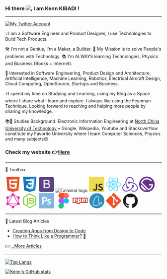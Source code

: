 ### Hi there <img src="https://raw.githubusercontent.com/MartinHeinz/MartinHeinz/master/wave.gif" width="30px" />, I am Kenn KIBADI !

---

[![My Twitter Account](https://img.shields.io/twitter/follow/KennKIBADI?label=Follow%20me%20on%20Twitter&style=social)](https://twitter.com/KennKIBADI)

💡I am a Software Engineer and Product Designer, I use Technologies to Build Tech Products.

🛠 I'm not a Genius, I'm a Maker, a Builder.
🔐 My Mission is to solve People's problems with Technology.
📚 I'm ALWAYS learning Technologies, Physics and Business (Books + Internet).

🎯 Interested in Software Engineering, Product Design and Architecture, Artificial Intelligence, Machine Learning, Robotics, Electrical Aircraft Design, Cloud Computing, OpenSource, Startups and Business. 

⚡I spend my time on Studying and Learning, using my Blog as a Space where I share what I learn and explore. I always like using the Feynman Technique, Looking forward to reaching and helping more people by sharing my knowledge.


📚📘 Studies Background: Electronic Information Engineering at [North China University of Technology](http://en.ncut.edu.cn/) • Google, Wikipedia, Youtube and Stackoverflow constitute my Favorite University where I learn Computer Sciences, Physics and many subjects😊.


### Check my website 👉[Here](https:kennstack.netlify.app/hire)



--- 

🧰 Toolbox

<img src="https://raw.githubusercontent.com/devicons/devicon/c7d326b6009e60442abc35fa45706d6f30ee4c8e/icons/html5/html5-original.svg" alt="HTML5 logo" width="50" height="50" /> <img src="https://raw.githubusercontent.com/devicons/devicon/c7d326b6009e60442abc35fa45706d6f30ee4c8e/icons/css3/css3-original.svg" alt="CSS logo" width="50" height="50" /> <img src="https://raw.githubusercontent.com/devicons/devicon/c7d326b6009e60442abc35fa45706d6f30ee4c8e/icons/bootstrap/bootstrap-plain.svg" alt="Bootstrap logo" width="50" height="50" /> <img src="https://camo.githubusercontent.com/eab4e3fe8ddae86bac8e286b490019fa69a2f57daf01ffeb38d24b2bb32d7e1c/68747470733a2f2f63646e2e776f726c64766563746f726c6f676f2e636f6d2f6c6f676f732f7461696c77696e646373732e737667" alt="Tailwind logo" width="50" height="50" /> <img src="https://raw.githubusercontent.com/devicons/devicon/c7d326b6009e60442abc35fa45706d6f30ee4c8e/icons/javascript/javascript-original.svg" alt="JS logo" width="50" height="50" /> <img src="https://raw.githubusercontent.com/devicons/devicon/c7d326b6009e60442abc35fa45706d6f30ee4c8e/icons/react/react-original.svg" alt="React logo" width="50" height="50" /> <img src="https://raw.githubusercontent.com/devicons/devicon/c7d326b6009e60442abc35fa45706d6f30ee4c8e/icons/redux/redux-original.svg" alt="Redux logo" width="50" height="50" /> <img src="https://raw.githubusercontent.com/devicons/devicon/c7d326b6009e60442abc35fa45706d6f30ee4c8e/icons/gatsby/gatsby-original.svg" alt="Gatsby logo" width="50" height="50" /> <img src="https://raw.githubusercontent.com/devicons/devicon/c7d326b6009e60442abc35fa45706d6f30ee4c8e/icons/graphql/graphql-plain.svg" alt="GraphQL logo" width="50" height="50" /> <img src="https://raw.githubusercontent.com/devicons/devicon/c7d326b6009e60442abc35fa45706d6f30ee4c8e/icons/nodejs/nodejs-plain.svg" alt="NodeJS logo" width="50" height="50" /> <img src="https://raw.githubusercontent.com/devicons/devicon/c7d326b6009e60442abc35fa45706d6f30ee4c8e/icons/photoshop/photoshop-plain.svg" alt="Photoshop logo" width="50" height="50" /> <img src="https://raw.githubusercontent.com/devicons/devicon/c7d326b6009e60442abc35fa45706d6f30ee4c8e/icons/figma/figma-original.svg" alt="Figma logo" width="50" height="50" /> <img src="https://raw.githubusercontent.com/devicons/devicon/c7d326b6009e60442abc35fa45706d6f30ee4c8e/icons/npm/npm-original-wordmark.svg" alt="npm logo" width="50" height="50" /> <img src="https://raw.githubusercontent.com/devicons/devicon/c7d326b6009e60442abc35fa45706d6f30ee4c8e/icons/yarn/yarn-original.svg" alt="yarn logo" width="50" height="50" /> <img src="https://raw.githubusercontent.com/devicons/devicon/c7d326b6009e60442abc35fa45706d6f30ee4c8e/icons/git/git-original.svg" alt="git logo" width="50" height="50" /> <img src="https://raw.githubusercontent.com/devicons/devicon/c7d326b6009e60442abc35fa45706d6f30ee4c8e/icons/github/github-original.svg" alt="Github logo" width="50" height="50" />

---

📰 Latest Blog Articles

<!-- BLOG-POST-LIST:START -->
- [Creating Apps from Design to Code](https://kennstack.hashnode.dev/creating-apps-from-design-to-code)
- [How to Think Like a Programmer? 🤔](https://kennstack.hashnode.dev/how-to-think-like-a-programmer)
<!-- BLOG-POST-LIST:END -->

👉[...More Articles](stackoverblog.hashnode.dev)


---
[![Top Langs](https://github-readme-stats.vercel.app/api/top-langs/?username=kennstack01&show_icons=true&theme=radical&hide=html,css)](https://github.com/anuraghazra/github-readme-stats)

[![Kenn's GitHub stats](https://github-readme-stats.vercel.app/api?username=kennstack01&show_icons=true&theme=radical)](https://github.com/anuraghazra/github-readme-stats)





<!--
**KennStack01/KennStack01** is a ✨ _special_ ✨ repository because its `README.md` (this file) appears on your GitHub profile.




Here are some ideas to get you started:

- 🔭 I’m currently working on ...
- 🌱 I’m currently learning ...
- 👯 I’m looking to collaborate on ...
- 🤔 I’m looking for help with ...
- 💬 Ask me about ...
- 📫 How to reach me: ...
- 😄 Pronouns: ...
- ⚡ Fun fact: ...
-->
